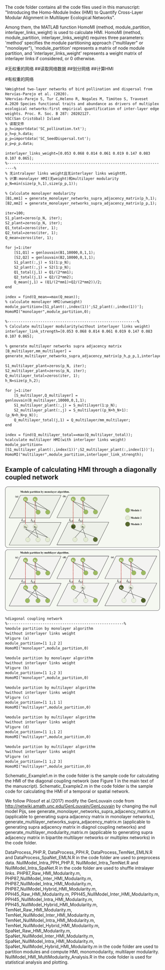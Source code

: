 The code folder contains all the code files used in this manuscript: "Introducing the Homo-Module Index (HMI) to Quantify Cross-Layer Modular Alignment in Multilayer Ecological Networks".

Among them, the MATLAB function HomoMI (method, module_partition, interlayer_links_weight) is used to calculate HMI.
HomoMI (method, module_partition, interlayer_links_weight) requires three parameters: 
'method' specifies the module partitioning approach ("multilayer" or "monolayer"), 
'module_partition' represents a matrix of node module partition, and 
'interlayer_links_weight' represents a weight matrix of interlayer links if considered, or 0 otherwise.

#无权重的网络
##读取网络数据
##划分网络
##计算HMI

#有权重的网络
```
%Weighted two-layer networks of bird pollination and dispersal from Hervías-Parejo et al. (2020).
%Hervías-Parejo S, Tur C,Heleno R, Nogales M, Timóteo S, Traveset A.2020 Species functional traits and abundance as drivers of multiplex ecological networks:first empirical quantification of inter-layer edge weights. Proc. R. Soc. B 287: 20202127.
%SC(San Cristóbal) Island
% 读取文件
p_h=importdata('SC_pollination.txt');
p_h=p_h.data;
p_p=importdata('SC_SeedDispersal.txt');
p_p=p_p.data;

interlayer_links_weight=[0.053 0.068 0.014 0.061 0.019 0.147 0.083 0.107 0.065];
%-------------------------------------------------------------------------%
% 无intralayer links weight且无interlayer links weight时，
% 计算:monolayer HMI(无weight)和multilayer modularity
p_N=min(size(p_h,1),size(p_p,1));

% Calculate monolayer modularity
[B1,mm1] = generate_monolayer_networks_supra_adjacency_matrix(p_h,1);
[B2,mm2] = generate_monolayer_networks_supra_adjacency_matrix(p_p,1);

iter=100;
S1_plant=zeros(p_N, iter);
S2_plant=zeros(p_N, iter);
Q1_total=zeros(iter, 1);
Q2_total=zeros(iter, 1);
Q_mean=zeros(iter, 1);

for j=1:iter
    [S1,Q1] = genlouvain(B1,10000,0,1,1);
    [S2,Q2] = genlouvain(B2,10000,0,1,1);
    S1_plant(:,j) = S1(1:p_N);
    S2_plant(:,j) = S2(1:p_N);
    Q1_total(j,1) = Q1/(2*mm1);
    Q2_total(j,1) = Q2/(2*mm2);
    Q_mean(j,1) = (Q1/(2*mm1)+Q2/(2*mm2))/2;
end

index = find(Q_mean==max(Q_mean));
% calculate monolayer HMI(unweight)
module_partition=[S1_plant(:,index(1))';S2_plant(:,index(1))'];
HomoMI("monolayer",module_partition,0);

%-----------------------------------------------------------%
% Calculate multilayer modularity(without interlayer links weight)
interlayer_link_strength=[0.053 0.068 0.014 0.061 0.019 0.147 0.083 0.107 0.065];

% generate multilayer networks supra adjacency matrix
[B_multilayer,mm_multilayer] = generate_multilayer_networks_supra_adjacency_matrix(p_h,p_p,1,interlayer_link_strength,0);

S1_multilayer_plant=zeros(p_N, iter);
S2_multilayer_plant=zeros(p_N, iter);
Q_multilayer_total=zeros(iter, 1);
h_N=size(p_h,2);

for j=1:iter
    [S_multilayer,Q_multilayer] = genlouvain(B_multilayer,10000,0,1,1);
    S1_multilayer_plant(:,j) = S_multilayer(1:p_N);
    S2_multilayer_plant(:,j) = S_multilayer((p_N+h_N+1):(p_N+h_N+p_N));
    Q_multilayer_total(j,1) = Q_multilayer/mm_multilayer;
end
 
index = find(Q_multilayer_total==max(Q_multilayer_total));
%calculate multilayer HMI(with interlayer links weight)
module_partition=[S1_multilayer_plant(:,index(1))';S2_multilayer_plant(:,index(1))'];
HomoMI("multilayer",module_partition,interlayer_link_strength);
```

Example of calculating HMI through a diagonally coupled network
------
![image](https://github.com/Hosky125/HMI/blob/main/Figure1.jpg)
```
%diagonal coupling network
%-----------------------------------------------------%
%module partition by monolayer algorithm
%without interlayer links weight
%Figure (a)
module_partition=[1 1;2 2]
HomoMI("monolayer",module_partition,0)

%module partition by monolayer algorithm
%without interlayer links weight
%Figure (b)
module_partition=[1 1;2 3]
HomoMI("monolayer",module_partition,0)

%module partition by multilayer algorithm
%without interlayer links weight
%Figure (c)
module_partition=[1 1;1 1]
HomoMI("multilayer",module_partition,0)

%module partition by multilayer algorithm
%without interlayer links weight
%Figure (d)
module_partition=[1 1;1 2]
HomoMI("multilayer",module_partition,0)

%module partition by multilayer algorithm
%without interlayer links weight
%Figure (e)
module_partition=[1 1;2 3]
HomoMI("multilayer",module_partition,0)
```

Schematic_Example1.m in the code folder is the sample code for calculating the HMI of the diagonal coupling network (see Figure 1 in the main text of the manuscript).
Schematic_Example2.m in the code folder is the sample code for calculating the HMI of a temporal or spatial network.

We follow Pilosof et al.(2017) modify the GenLouvain code from http://netwiki.amath.unc.edu/GenLouvain/GenLouvain by changing the null model Pijs, see generate_monolayer_networks_supra_adjacency_matrix.m (applicable to generating supra adjacency matrix in monolayer networks), generate_multilayer_networks_supra_adjacency_matrix.m (applicable to generating supra adjacency matrix in diagnol coupling networks) and generate_multilayer_modularity_matrix.m (applicable to generating supra adjacency matrix in bipartite multilayer networks or multiplex networks) in the code folder.

DataProcess_PHP.R, DataProcess_PPH.R, DataProcess_TemNet_EMLN.R and DataProcess_SpaNet_EMLN.R in the code folder are used to preprocess data.
NullModel_Intra_PPH_PHP.R, NullModel_Intra_TemNet.R and NullModel_Intra_SpaNet.R in the code folder are used to shuffle intralayer links.
PHP87_Raw_HMI_Modularity.m, PHP87_NullModel_Inter_HMI_Modularity.m, PHP87_NullModel_Intra_HMI_Modularity.m, PHP87_NullModel_Hybrid_HMI_Modularity.m,
PPH45_Raw_HMI_Modularity.m, PPH45_NullModel_Inter_HMI_Modularity.m, PPH45_NullModel_Intra_HMI_Modularity.m, PPH45_NullModel_Hybrid_HMI_Modularity.m,
TemNet_Raw_HMI_Modularity.m, TemNet_NullModel_Inter_HMI_Modularity.m, TemNet_NullModel_Intra_HMI_Modularity.m, TemNet_NullModel_Hybrid_HMI_Modularity.m,
SpaNet_Raw_HMI_Modularity.m, SpaNet_NullModel_Inter_HMI_Modularity.m, SpaNet_NullModel_Intra_HMI_Modularity.m, SpaNet_NullModel_Hybrid_HMI_Modularity.m
in the code folder are used to partition modules and compute HMI, monomodularity, multilayer modularity.
NullModel_HMI_MultiModularity_Analysis.R in the code folder is used for statistical analysis and plotting.
